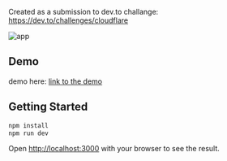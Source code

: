 Created as a submission to dev.to challange: https://dev.to/challenges/cloudflare

![app](https://media.dev.to/cdn-cgi/image/width=800%2Cheight=%2Cfit=scale-down%2Cgravity=auto%2Cformat=auto/https%3A%2F%2Fdev-to-uploads.s3.amazonaws.com%2Fuploads%2Farticles%2F26pf3mel47ieij0srcqt.png)

## Demo

demo here: [link to the demo](https://pokemon-guess.pages.dev)


## Getting Started

```bash
npm install
npm run dev
```

Open [http://localhost:3000](http://localhost:3000) with your browser to see the result.
